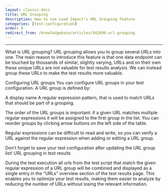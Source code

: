 ```yaml
---
layout: classic-docs
title: URL Grouping
description: How to use Load Impact's URL Grouping feature
categories: [test-configuration]
order: 8
redirect_from: /knowledgebase/articles/942696-url-grouping
---
```


***

What is URL grouping?
URL grouping allows you to group several URLs into one. The main reason to introduce this feature is that one data endpoint can be touched by thousands of similar, slightly varying, URLs and on their own these unique URLs are not valuable for test results analysis. We can instead group these URLs to make the test results more valuable.

Configuring URL groups
You can configure URL groups in your test configuration. A URL group is defined by:

A display name
A regular expression pattern, that is used to match URLs that should be part of a grouping.


The order of the URL groups is important: if a given URL matches multiple regular expressions it will be assigned to the first group in the list. You can reorder groups by clicking arrow buttons on the left side of the table.

Regular expressions can be difficult to read and write, so you can verify a URL against the regular expression when adding or editing a URL group.



Don't forget to save your test configuration after updating the URL group list!
URL grouping in test results

During the test execution all urls from the test script that match the given regular expression of a URL group will be combined and displayed as a single entry in the “URLs” overview section of the test results page. This enables you to optimize your test results, making them easier to analyze by reducing the number of URLs without losing the relevant information.
